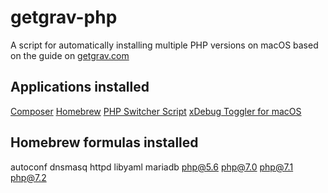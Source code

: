 # getgrav-php
A script for automatically installing multiple PHP versions on macOS based on the guide on [getgrav.com](https://getgrav.org/blog/macos-mojave-apache-multiple-php-versions)

## Applications installed
[Composer](https://getcomposer.org/)
[Homebrew](https://brew.sh/)
[PHP Switcher Script](https://gist.github.com/rhukster/f4c04f1bf59e0b74e335ee5d186a98e2)
[xDebug Toggler for macOS](https://github.com/w00fz/xdebug-osx)

## Homebrew formulas installed
autoconf
dnsmasq
httpd
libyaml
mariadb
php@5.6
php@7.0
php@7.1
php@7.2
